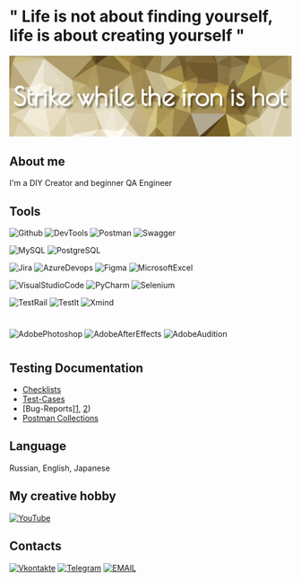 # " Life is not about finding yourself, life is about creating yourself "

[![Header](https://github.com/hio-nika/hio-nika/blob/main/assets/pngwing-22.jpg)]()

## About me
I'm a DIY Creator and beginner QA Engineer

## Tools
![Github](https://img.shields.io/badge/Github-090909?style=for-the-badge&logo=github)
![DevTools](https://img.shields.io/badge/DevTools-090909?style=for-the-badge&logo=googlechrome)
![Postman](https://img.shields.io/badge/Postman-090909?style=for-the-badge&logo=postman)
![Swagger](https://img.shields.io/badge/Swagger-090909?style=for-the-badge&logo=swagger)

![MySQL](https://img.shields.io/badge/MySQL-090909?style=for-the-badge&logo=mysql&logoColor=13b9ff)
![PostgreSQL](https://img.shields.io/badge/PostgreSQL-090909?style=for-the-badge&logo=PostgreSQL)

![Jira](https://img.shields.io/badge/Jira-090909?style=for-the-badge&logo=jira&logoColor=0590fb)
![AzureDevops](https://img.shields.io/badge/Azure%20Devops-090909?style=for-the-badge&logo=azuredevops&logoColor=0590fb)
![Figma](https://img.shields.io/badge/Figma-090909?style=for-the-badge&logo=figma)
![MicrosoftExcel](https://img.shields.io/badge/Microsoft%20Excel-090909?style=for-the-badge&logo=microsoftexcel&logoColor=00ac47)

![VisualStudioCode](https://img.shields.io/badge/Visual%20Studio%20Code-090909?style=for-the-badge&logo=visualstudiocode&logoColor=3fabf3)
![PyCharm](https://img.shields.io/badge/Pycharm-090909?style=for-the-badge&logo=pycharm&logoColor=4dbb77)
![Selenium](https://img.shields.io/badge/selenium-090909?style=for-the-badge&logo=selenium&logoColor=5fbb49)

![TestRail](https://img.shields.io/badge/Test%20Rail-090909?style=for-the-badge&logo=testrail&logoColor=71b556)
![TestIt](https://img.shields.io/badge/TestIt-090909?style=for-the-badge&logo=testit&logoColor=71b556)
![Xmind](https://img.shields.io/badge/xmind-090909?style=for-the-badge&logo=xmind&logoColor=4dbb77)
#
![AdobePhotoshop](https://img.shields.io/badge/Adobe%20Photoshop-090909?style=for-the-badge&logo=adobephotoshop&logoColor=036abc)
![AdobeAfterEffects](https://img.shields.io/badge/Adobe%20After%20Effects-090909?style=for-the-badge&logo=adobeaftereffects&logoColor=5e5eff)
![AdobeAudition](https://img.shields.io/badge/Adobe%20Audition-090909?style=for-the-badge&logo=adobeaudition&logoColor=00e3ba)
#

## Testing Documentation
- [Checklists](https://docs.google.com/spreadsheets/d/1_dfyqxHg2yiuZoN847gZjuQVlkW1S9uxKspKXmmz5aw/edit#gid=565329736)
- [Test-Cases](https://docs.google.com/spreadsheets/d/1_dfyqxHg2yiuZoN847gZjuQVlkW1S9uxKspKXmmz5aw/edit#gid=0)
- [Bug-Reports][1](https://docs.google.com/spreadsheets/d/1_dfyqxHg2yiuZoN847gZjuQVlkW1S9uxKspKXmmz5aw/edit#gid=587256877), [2](https://docs.google.com/spreadsheets/d/1_dfyqxHg2yiuZoN847gZjuQVlkW1S9uxKspKXmmz5aw/edit#gid=1082930529))
- [Postman Collections](postman/Petstore.postman_collection.json)



## Language
Russian, English, Japanese

## My creative hobby
[![YouTube](https://img.shields.io/badge/-YouTube-090909?style=for-the-badge&logo=YouTube&logoColor=FF0000)]( https://www.youtube.com/HioDollHouse)

## Сontacts
[![Vkontakte](https://img.shields.io/badge/-Vkontakte-090909?style=for-the-badge&logo=Vk&logoColor=4F7DB3)](https://vk.com/hiodollhouse)
[![Telegram](https://img.shields.io/badge/-Telegram-090909?style=for-the-badge&logo=telegram&logoColor=27A0D9)](https://t.me/hio_nika)
[![EMAIL](https://img.shields.io/badge/-Email-090909?style=for-the-badge&logo=gmail)](mailto:asya.sham.qa@gmail.com)












